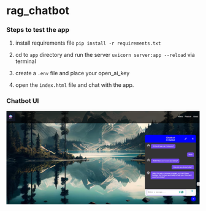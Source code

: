 # rag_chatbot

### Steps to test the app
1. install requirements file `pip install -r requirements.txt`

2. cd to `app` directory and run the server `uvicorn server:app --reload` via terminal

3. create a `.env` file and place your open_ai_key

4. open the `index.html` file and chat with the app.


### Chatbot UI

![Chat UI](image/ui.png)

